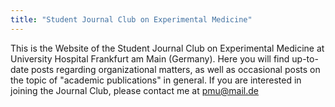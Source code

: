 ```yaml
---
title: "Student Journal Club on Experimental Medicine"
---
```

This is the Website of the Student Journal Club on Experimental Medicine at University Hospital Frankfurt am Main (Germany). Here you will find up-to-date posts regarding organizational matters, as well as occasional posts on the topic of "academic publications" in general.
If you are interested in joining the Journal Club, please contact me at [pmu@mail.de](mailto:pmu@mail.de)
